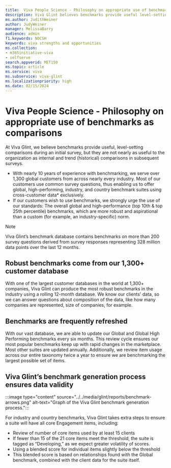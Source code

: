 ```yaml
---
title:  Viva People Science - Philosophy on appropriate use of benchmarks as comparisons
description: Viva Glint believes benchmarks provide useful level-setting comparisons during an initial survey, but are not nearly as useful to the organization as internal and historical comparisons in subsequent surveys.
ms.author: JudithWeiner
author: JudyWeiner
manager: MelissaBarry
audience: admin
f1.keywords: NOCSH
keywords: viva strengths and opportunities
ms.collection:  
- m365initiative-viva
- selfserve 
search.appverid: MET150 
ms.topic: article
ms.service: viva
ms.subservice: viva-glint
ms.localizationpriority: high
ms.date: 02/15/2024
---
```


# Viva People Science - Philosophy on appropriate use of benchmarks as comparisons

At Viva Glint, we believe benchmarks provide useful, level-setting comparisons during an initial survey, but they are not nearly as useful to the organization as internal and trend (historical) comparisons in subsequent surveys. 

- With nearly 10 years of experience with benchmarking, we serve over 1,300 global customers from across nearly every industry. Most of our customers use common survey questions, thus enabling us to offer global, high-performing, industry, and country benchmark suites using cross-customer data* exclusively.
- If our customers wish to use benchmarks, we strongly urge the use of our standards: The overall global and high-performance (top 10th & top 25th percentile) benchmarks, which are more robust and aspirational than a custom (for example, an industry-specific) norm.

>[!NOTE]
> Viva Glint’s benchmark database contains benchmarks on more than 200 survey questions derived from survey responses representing 328 million data points over the last 12 months.

## Robust benchmarks come from our 1,300+ customer database

With one of the largest customer databases in the world at 1,300+ companies, Viva Glint can produce the most robust benchmarks in the industry using a rolling 12-month database. 
We know our clients' data, so we can answer questions about composition of the data, like how many companies are represented, size of companies, for example.

## Benchmarks are frequently refreshed

With our vast database, we are able to update our Global and Global High Performing benchmarks every six months. This review cycle ensures our most popular benchmarks keep up with rapid changes in the marketplace. Most other suites are updated annually.
Additionally, we review item usage across our entire taxonomy twice a year to ensure we are benchmarking the largest possible set of items.

## Viva Glint’s benchmark generation process ensures data validity

:::image type="content" source="../../media/glint/reports/benchmark-arrows.png" alt-text="Graph of the Viva Glint benchmark generation process.":::

For industry and country benchmarks, Viva Glint takes extra steps to ensure a suite will have all core Engagement items, including:
-	Review of number of core items used by at least 15 clients
 -	If fewer than 15 of the 21 core items meet the threshold, the suite is tagged as “Developing,” as we expect greater volatility of scores.
-	Using a blended score for individual items slightly below the threshold
 - 	This blended score is based on relationships found with the Global benchmark, combined with the client data for the suite itself.
